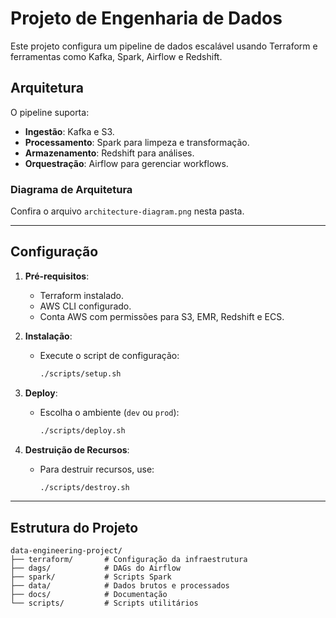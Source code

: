 # Projeto de Engenharia de Dados

Este projeto configura um pipeline de dados escalável usando Terraform e ferramentas como Kafka, Spark, Airflow e Redshift.

## **Arquitetura**

O pipeline suporta:

- **Ingestão**: Kafka e S3.
- **Processamento**: Spark para limpeza e transformação.
- **Armazenamento**: Redshift para análises.
- **Orquestração**: Airflow para gerenciar workflows.

### **Diagrama de Arquitetura**

Confira o arquivo `architecture-diagram.png` nesta pasta.

---

## **Configuração**

1. **Pré-requisitos**:

   - Terraform instalado.
   - AWS CLI configurado.
   - Conta AWS com permissões para S3, EMR, Redshift e ECS.

2. **Instalação**:

   - Execute o script de configuração:
     ```bash
     ./scripts/setup.sh
     ```

3. **Deploy**:

   - Escolha o ambiente (`dev` ou `prod`):
     ```bash
     ./scripts/deploy.sh
     ```

4. **Destruição de Recursos**:
   - Para destruir recursos, use:
     ```bash
     ./scripts/destroy.sh
     ```

---

## **Estrutura do Projeto**

```plaintext
data-engineering-project/
├── terraform/       # Configuração da infraestrutura
├── dags/            # DAGs do Airflow
├── spark/           # Scripts Spark
├── data/            # Dados brutos e processados
├── docs/            # Documentação
└── scripts/         # Scripts utilitários
```

